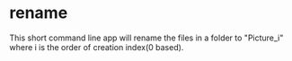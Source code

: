 # rename
This short command line app will rename the files in a folder to "Picture_i" where i is the order of creation index(0 based).
